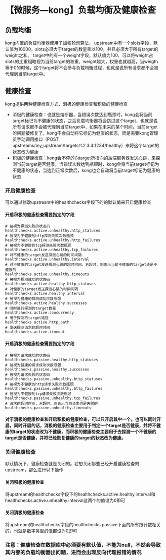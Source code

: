 # 【微服务—kong】负载均衡及健康检查
## 负载均衡
kong内置的负载均衡器使用了加权轮询算法。
upstream中有一个slots字段，默认值为10000，slots必须大于target的数量乘以100，并且必须大于所有target的weight之和。
target中的有一个weight字段，默认值为100，可以将weight占slots的比重粗略视为当前target的权重，weight越大，权重也就越高，当weigth等于0的时候，这个target将不会参与负载均衡过程，也就是说所有请求都不会被代理到当前target中。

## 健康检查
kong提供两种健康检查方式，消极的健康检查和积极的健康检查
* 消极的健康检查：也就是熔断器，当错误次数达到瓶颈时，kong会将当前target标记为不健康的状态，之后负载均衡器将会跳过这个target，也就是说所有请求都不会被代理到当前target中，如果在未来的某个时间，当前target的问题被修复了，kong不会自动将它标记为健康的状态，而是需要kong管理员手动调用接口（POST upstreams/my_upstream/targets/1.2.3.4:1234/healthy）来将这个target的状态改为健康
* 积极的健康检查：kong会不停的向target所指向的后端服务器发送心跳，来探测当前target是否健康，当错误次数达到瓶颈时，kong会将当前target标记为不健康的状态，当达到正常次数后，kong也会自动将当前target标记为健康的状态

### 开启健康检查
可以通过修改upstream中的healthchecks字段下的的默认值来开启健康检查
#### 开启积极的健康检查需要指定的字段
```
# 被视为探测失败的状态码
healthchecks.active.unhealthy.http_statuses
# 被视为不健康的http探测失败次数瓶颈
healthchecks.active.unhealthy.http_failures
# 被视为不健康的tcp探测失败次数瓶颈
healthchecks.active.unhealthy.tcp_failures
# 对不健康的target发送探测心跳的时间间隔
healthchecks.active.unhealthy.interval
# 对不健康的target发送探测心跳的超时时间，若超时，则表示当前不健康的target还是不健康的
healthchecks.active.unhealthy.timeouts
# 被视为探测成功的状态码
healthchecks.active.healthy.http_statuses
# 对健康的target发送探测心跳的时间间隔
healthchecks.active.healthy.interval
# 被视为健康的探测成功次数瓶颈
healthchecks.active.healthy.successes
# 同时进行探测的target数量
healthchecks.active.concurrency
# 用于探测的target路径
healthchecks.active.http_path
# 发送探测请求的超时时间
healthchecks.active.timeout
```

#### 开启消极的健康检查需要指定的字段
```
# 被视为请求成功的状态码
healthchecks.passive.healthy.http_statuses
# 被视为健康的请求成功次数瓶颈
healthchecks.passive.healthy.successes
# 被视为请求失败的状态码
healthchecks.passive.unhealthy.http_statuses
# 被视为不健康的http请求失败次数瓶颈
healthchecks.passive.unhealthy.http_failures
# 被视为不健康的tcp请求失败次数瓶颈
healthchecks.passive.unhealthy.tcp_failures
# 请求的超时时间，若超时，则表示当前请求也是失败的
healthchecks.passive.unhealthy.timeouts
```

#### 对于消极的健康检查和开启积极的健康检查，可以只开启其中一个，也可以同时开启，同时开启的话，消极的健康检查主要用于判定一个target是否健康，并将不健康的target的状态改为不健康，而积极的健康检查主要用于去探测一个不健康的target是否健康，并将已经恢复健康的target的状态改为健康。

### 关闭健康检查
默认情况下，健康检查就是关闭的。若想关闭那些已经开启健康检查的upstream，那么进行以下操作
#### 关闭积极的健康检查
将upstream的healthchecks字段下的healthchecks.active.healthy.interval和healthchecks.active.unhealthy.interval这两个的值设为0即可

#### 关闭消极的健康检查
将upstream的healthchecks字段的healthchecks.passive下面的所有跟计数相关的，也就是数字类型的值都设为0即可

### 注意：健康检查在数据库中必须要有默认值，不能为null，不然会导致其内部的负载均衡器出问题，进而会出现反向代理报错的情况